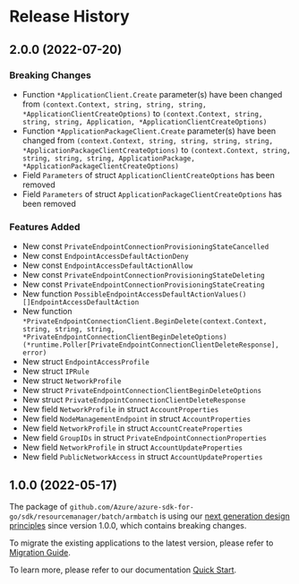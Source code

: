 # Release History

## 2.0.0 (2022-07-20)
### Breaking Changes

- Function `*ApplicationClient.Create` parameter(s) have been changed from `(context.Context, string, string, string, *ApplicationClientCreateOptions)` to `(context.Context, string, string, string, Application, *ApplicationClientCreateOptions)`
- Function `*ApplicationPackageClient.Create` parameter(s) have been changed from `(context.Context, string, string, string, string, *ApplicationPackageClientCreateOptions)` to `(context.Context, string, string, string, string, ApplicationPackage, *ApplicationPackageClientCreateOptions)`
- Field `Parameters` of struct `ApplicationClientCreateOptions` has been removed
- Field `Parameters` of struct `ApplicationPackageClientCreateOptions` has been removed

### Features Added

- New const `PrivateEndpointConnectionProvisioningStateCancelled`
- New const `EndpointAccessDefaultActionDeny`
- New const `EndpointAccessDefaultActionAllow`
- New const `PrivateEndpointConnectionProvisioningStateDeleting`
- New const `PrivateEndpointConnectionProvisioningStateCreating`
- New function `PossibleEndpointAccessDefaultActionValues() []EndpointAccessDefaultAction`
- New function `*PrivateEndpointConnectionClient.BeginDelete(context.Context, string, string, string, *PrivateEndpointConnectionClientBeginDeleteOptions) (*runtime.Poller[PrivateEndpointConnectionClientDeleteResponse], error)`
- New struct `EndpointAccessProfile`
- New struct `IPRule`
- New struct `NetworkProfile`
- New struct `PrivateEndpointConnectionClientBeginDeleteOptions`
- New struct `PrivateEndpointConnectionClientDeleteResponse`
- New field `NetworkProfile` in struct `AccountProperties`
- New field `NodeManagementEndpoint` in struct `AccountProperties`
- New field `NetworkProfile` in struct `AccountCreateProperties`
- New field `GroupIDs` in struct `PrivateEndpointConnectionProperties`
- New field `NetworkProfile` in struct `AccountUpdateProperties`
- New field `PublicNetworkAccess` in struct `AccountUpdateProperties`


## 1.0.0 (2022-05-17)

The package of `github.com/Azure/azure-sdk-for-go/sdk/resourcemanager/batch/armbatch` is using our [next generation design principles](https://azure.github.io/azure-sdk/general_introduction.html) since version 1.0.0, which contains breaking changes.

To migrate the existing applications to the latest version, please refer to [Migration Guide](https://aka.ms/azsdk/go/mgmt/migration).

To learn more, please refer to our documentation [Quick Start](https://aka.ms/azsdk/go/mgmt).